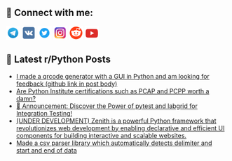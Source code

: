 ## 🔎 Connect with me:
[<img src="https://github.com/bullbesh/bullbesh/blob/main/images/Telegram.png" width="32" height="32" />](https://t.me/bullbesh)
[<img src="https://github.com/bullbesh/bullbesh/blob/main/images/VK.png" width="32" height="32" />](https://vk.com/bullbesh)
[<img src="https://github.com/bullbesh/bullbesh/blob/main/images/Twitter.png" width="32" height="32" />](https://twitter.com/bullbesh1)
[<img src="https://github.com/bullbesh/bullbesh/blob/main/images/Instagram.png" width="32" height="32" />](https://www.instagram.com/bullbesh)
[<img src="https://github.com/bullbesh/bullbesh/blob/main/images/Reddit.png" width="32" height="32" />](https://www.reddit.com/user/bullbesh)
[<img src="https://github.com/bullbesh/bullbesh/blob/main/images/YouTube.png" width="32" height="32" />](https://www.youtube.com/channel/UCtfjRs6uzgq5mfm8S06WTcg)

## 📕 Latest r/Python Posts
<!-- BLOG-POST-LIST:START -->
- [I made a qrcode generator with a GUI in Python and am looking for feedback &lpar;github link in post body&rpar;](https://www.reddit.com/r/Python/comments/13wzyo3/i_made_a_qrcode_generator_with_a_gui_in_python/)
- [Are Python Institute certifications such as PCAP and PCPP worth a damn?](https://www.reddit.com/r/Python/comments/13wznct/are_python_institute_certifications_such_as_pcap/)
- [📣 Announcement: Discover the Power of pytest and labgrid for Integration Testing!](https://www.reddit.com/r/Python/comments/13wxzma/announcement_discover_the_power_of_pytest_and/)
- [&lpar;UNDER DEVELOPMENT&rpar; Zenith is a powerful Python framework that revolutionizes web development by enabling declarative and efficient UI components for building interactive and scalable websites.](https://www.reddit.com/r/Python/comments/13wxt1b/under_development_zenith_is_a_powerful_python/)
- [Made a csv parser library which automatically detects delimiter and start and end of data](https://www.reddit.com/r/Python/comments/13wxiih/made_a_csv_parser_library_which_automatically/)
<!-- BLOG-POST-LIST:END -->
